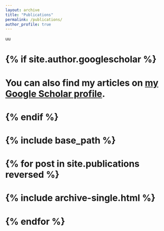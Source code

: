 ```yaml
---
layout: archive
title: "Publications"
permalink: /publications/
author_profile: true
---
```


uu

# {% if site.author.googlescholar %}
#   <div class="wordwrap">You can also find my articles on <a href="{{site.author.googlescholar}}">my Google Scholar profile</a>.</div>
# {% endif %}

# {% include base_path %}

# {% for post in site.publications reversed %}
#   {% include archive-single.html %}
# {% endfor %}
